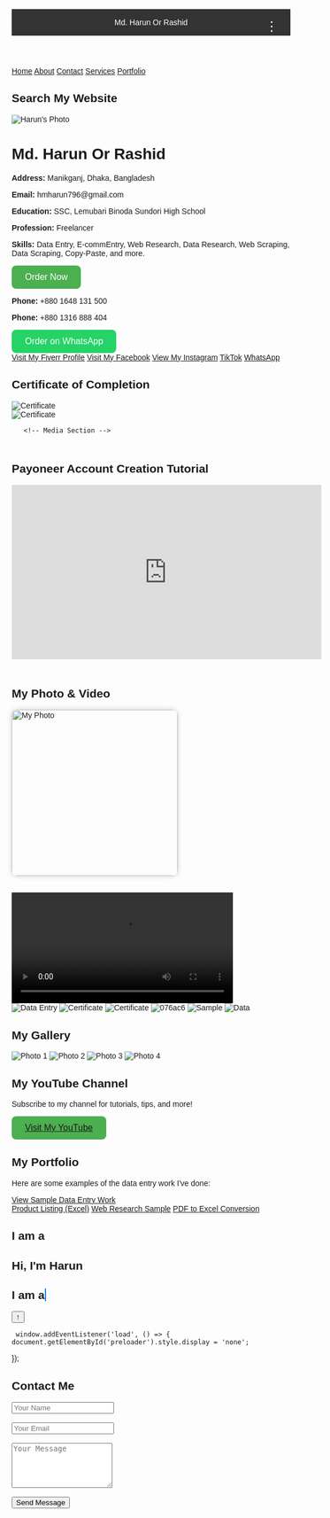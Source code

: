 <!DOCTYPE html>
<html lang="en">
<head>
  <meta charset="UTF-8">
  <title>Md. Harun Or Rashid</title>
  <style>
    body {
      font-family: Arial, sans-serif;
      margin: 0;
    }
    header {
      background: #333;
      color: white;
      padding: 1rem;
      position: relative;
    }
    .menu-button {
      position: absolute;
      right: 1rem;
      top: 1rem;
      font-size: 1.5rem;
      background: none;
      border: none;
      color: white;
      cursor: pointer;
    }
    .menu-content {
      display: none;
      position: fixed;
      top: 60px;
      right: 20px;
      background: white;
      border: 1px solid #ccc;
      width: 220px;
      box-shadow: 0 4px 8px rgba(0,0,0,0.2);
      z-index: 1000;
    }
    .menu-content a {
      display: block;
      padding: 10px;
      text-decoration: none;
      color: #333;
      border-bottom: 1px solid #eee;
    }
    .menu-content a:hover {
      background-color: #f0f0f0;
    }
    .section {
      display: none;
      padding: 20px;
    }
    /* Typing Effect Style */
.typing-text {
  color: #007BFF;
  font-weight: bold;
  border-right: 2px solid #007BFF;
  white-space: nowrap;
  overflow: hidden;
}
  </style>
</head>
<body>

<!DOCTYPE html>
<html lang="en">
<head>
  <meta charset="UTF-8" />
  <title>Md. Harun Or Rashid</title>
  <link rel="stylesheet" href="style.css" />
</head>
<body>

<header>
  Md. Harun Or Rashid
  <button class="menu-button" onclick="toggleMenu()">&#8942;</button>
</header>

<div class="menu-content" id="menu">
  <a href="#" onclick="showSection('profile')">Profile</a>
  <a href="#" onclick="showSection('privacy')">Privacy Policy</a>
  <a href="#" onclick="showSection('contact')">Contact</a>
  <a href="#" onclick="showSection('About')">About</a>
  <a href="#" onclick="showSection('settings')">Settings</a>
</div>

<div id="profile" class="section">
  <h2>My Profile</h2>
  <img src="harun.jpg" alt="Harun's Photo" class="profile">
  <p>Name: Md. Harun Or Rashid</p>
  <p>Address: Manikganj, Dhaka, Bangladesh</p>
  <p>Email: hmharun796@gmail.com</p>
</div>

<div id="privacy" class="section">
  <h2>Privacy Policy</h2>
  <p>We do not share your personal information.</p>
  <p><strong>Profession:</strong> Freelancer</p>
  <p><strong>Skills:</strong> Data Entry, E-commEntry, Web Research, Data Research, Web Scraping, Data Scraping, Copy-Paste, and more.</p>
</div>

<div id="contact" class="section">
  <h2>Contact</h2>
  <p>Phone: +8801648131500</p>
  <p>Phone: +8801316888404</p>
  <p>Email: hmharun796@gmail.com</p>
  <a class="button fiverr" href="https://www.fiverr.com/s/dDlW3G3" target="_blank">Visit My Fiverr Profile</a>
  <a class="button" href="https://www.facebook.com/share/r/1BcEg68nzy/" target="_blank">Visit My Facebook</a>
  <a class="button" href="https://www.instagram.com/p/DIeAfFXT_oO/" target="_blank">View My Instagram</a>
  <a class="button" href="https://www.tiktok.com/@user6071584366187" target="_blank">TikTok</a>
  <a class="button" href="https://wa.me/8801648131500?text=Hi,%20I%20want%20to%20contact%20you" target="_blank">WhatsApp</a>
</div>

<div id="About" class="section">
  <h2>About</h2>
  <p>We do not share your personal information.</p>
  <p><strong>Profession:</strong> Freelancer</p>
  <p><strong>Skills:</strong> Data Entry, E-commEntry, Web Research, Data Research, Web Scraping, Data Scraping, Copy-Paste, and more.</p>
</div>

<div id="settings" class="section">
  <h2>Settings</h2>
  <p>Settings coming soon.</p>
</div>

<script>
  function toggleMenu() {
    var menu = document.getElementById('menu');
    menu.style.display = menu.style.display === 'block' ? 'none' : 'block';
  }

  function showSection(id) {
    document.querySelectorAll('.section').forEach(function(sec) {
      sec.style.display = 'none';
    });
    document.getElementById(id).style.display = 'block';
    document.getElementById('menu').style.display = 'none';
  }
</script>

</body>
</html>
 <html lang="en">
<head>
  <meta charset="UTF-8" />
  <title>Md. Harun Or Rashid</title>
  <link rel="stylesheet" href="style.css" />
</head>
<body>

  <!-- Tab Navigation -->
  <nav class="tab-bar">
    <a href="index.html" class="tab">Home</a>
    <a href="about.html" class="tab">About</a>
    <a href="contact.html" class="tab">Contact</a>
 <a href="services.html" class="tab">Services</a>
    <a href="portfolio.html" class="tab">Portfolio</a>
  </nav>

  <!-- Your main content here -->
  <div class="container">
 
</body>
  <!-- Search Bar -->
    <h2>Search My Website</h2>
    <div class="gcse-search"></div>
  </div>

  <script async src="https://cse.google.com/cse.js?cx=e3423b1d95f9043ee"></script>
</body>
 <!-- Profile Photo -->
    <img src="harun.jpg" alt="Harun's Photo" class="profile">
  <h1>Md. Harun Or Rashid</h1>
  <div class="navbar">
    <p><strong>Address:</strong> Manikganj, Dhaka, Bangladesh</p>
    <p><strong>Email:</strong> hmharun796@gmail.com</p>
    <p><strong>Education:</strong> SSC, Lemubari Binoda Sundori High School</p>
    <p><strong>Profession:</strong> Freelancer</p>
    <p><strong>Skills:</strong> Data Entry, E-commEntry, Web Research, Data Research, Web Scraping, Data Scraping, Copy-Paste, and more.</p>
    <a href="mailto:hmharun123@gmail.com?subject=Hiring Request&body=Hello, I would like to hire you for a project." target="_blank" style="text-decoration: none;">
  <button style="background-color: #4CAF50; color: white; padding: 12px 24px; border: none; border-radius: 8px; font-size: 16px; cursor: pointer;">
    Order Now
  </button>
<p><strong>Phone:</strong> +880 1648 131 500</p>
<p><strong>Phone:</strong> +880 1316 888 404</p>
<a href="https://wa.me/8801795815184?text=Hi%20Harun,%20I%20am%20interested%20in%20your%20services." target="_blank" style="text-decoration: none;">
  <button style="background-color: #25D366; color: white; padding: 12px 24px; border: none; border-radius: 8px; font-size: 16px; cursor: pointer;">
    Order on WhatsApp
  </button>
</a>
    <div class="buttons">
      <a class="button fiverr" href="https://www.fiverr.com/s/dDlW3G3" target="_blank">Visit My Fiverr Profile</a>
      <a class="button" href="https://www.facebook.com/share/r/1BcEg68nzy/" target="_blank">Visit My Facebook</a>
      <a class="button" href="https://www.instagram.com/p/DIeAfFXT_oO/" target="_blank">View My Instagram</a>
      <a class="button" href="https://www.tiktok.com/@user6071584366187" target="_blank">TikTok</a>
      <a class="button" href="https://wa.me/8801648131500?text=Hi,%20I%20want%20to%20contact%20you" target="_blank">WhatsApp</a>
    </div>

   <div class="certificate-section">
      <h2>Certificate of Completion</h2>
      <img src="certificate.jpg" alt="Certificate">
    </div>

<img src="file_000000004bd461f89c7906893d08c772.png" alt="Certificate">


       <!-- Media Section -->
 <div class="media-section"><div data-aos="fade-up">
  <!-- content here -->
</div>
   <div class="media-section" style="margin-top: 50px;">
  <h2>Payoneer Account Creation Tutorial</h2>
  <iframe width="560" height="315" src="https://www.youtube.com/embed/bWgg3zyC8PQ" title="Payoneer Account Creation Tutorial" frameborder="0" allowfullscreen></iframe>
</div>
   <div class="media-section" style="margin-top: 50px;">
  <h2>My Photo & Video</h2>
  
  <!-- My Photo -->
  <img src="media/myphoto.jpg" alt="My Photo" style="width: 300px; border-radius: 10px; box-shadow: 0 0 10px rgba(0,0,0,0.2);"><br><br>
  
  <!-- My Video -->
  <video controls width="400">
    <source src="media/Ami_Soia_Geleo_Soibena_Bidhata.mp4"type="video/mp4">
    Your browser does not support the video tag.
  </video>
</div>
    <link rel="stylesheet" href="css/style.css">
    <!-- Image Gallery -->
    <div class="image-row">
      <img src="data-antry.png" alt="Data Entry">
      <img src="file_00000000875861f990b4e5fffbcbb32e.png" alt="Certificate">
      <img src="312.jpg" alt="Certificate">
      <img src="076ac6.jpg" alt="076ac6">
      <img src="SAMPLE.jpeg" alt="Sample">
      <img src="data.jpg" alt="Data">
    </div>
 <!-- Gallery Section -->
    <div class="gallery-section">
      <h2>My Gallery</h2>
      <div class="gallery">
        <img src="076ac6.jpg" alt="Photo 1">
        <img src="media/photo2.jpg" alt="Photo 2">
        <img src="media/photo3.jpg" alt="Photo 3">
        <img src="media/photo4.jpg" alt="Photo 4">
        <body<div class="youtube-section" style="margin-top: 40px;">
  <h2>My YouTube Channel</h2>
  <p>Subscribe to my channel for tutorials, tips, and more!</p>
  <button style="background-color: #4CAF50; color: white; padding: 12px 24px; border: none; border-radius: 8px; font-size: 16px; cursor: pointer;">
  <a class="button" href="https://youtube.com/@mdharun-n6j" target="_blank">Visit My YouTube</a>
  </button>

  <div class="portfolio-section">
  <h2>My Portfolio</h2>
  <p>Here are some examples of the data entry work I've done:</p>
  <div class="buttons">
    <a class="button" href="https://docs.google.com/spreadsheets/d/1FSV3CzDlRSDJHaumYrCcvKFcBKGedUhFU9qPDY6viW4/edit?usp=drivesdk" target="_blank">
      View Sample Data Entry Work
  <div class="buttons">
    <a class="button" href="https://drive.google.com/file/d/1xA2EXAMPLE123/view" target="_blank">Product Listing (Excel)</a>
    <a class="button" href="https://drive.google.com/file/d/1yB3EXAMPLE456/view" target="_blank">Web Research Sample</a>
    <a class="button" href="https://drive.google.com/file/d/1zC4EXAMPLE789/view" target="_blank">PDF to Excel Conversion</a>
  </div>
</div>
  <div>
    
  <body>
    <h2>I am a <span class="typing"></span></h2>
     <!-- ======= Typing Text Section ======= -->
<section id="home" class="hero-section">
  <h1>Hi, I'm Harun</h1>
  <h2>I am a <span class="typing-text"></span></h2>
</section>

 <script>
  const text = ["Web Developer", "Designer", "Freelancer"];
  const typingSpan = document.querySelector(".typing-text");
  let i = 0, j = 0, isDeleting = false;
function type() {
    let current = text[i];
    if (isDeleting) {
      typingSpan.textContent = current.substring(0, j--);
    } else {
      typingSpan.textContent = current.substring(0, j++);
    }
    if (!isDeleting && j === current.length) {
      isDeleting = true;
      setTimeout(type, 1000); // pause after complete
    } else if (isDeleting && j === 0) {
      isDeleting = false;
      i = (i + 1) % text.length;
    }
   setTimeout(type, isDeleting ? 60 : 120);
   } 
        document.addEventListener("DOMContentLoaded", type);
</script>

   </div><button id="backToTop">↑</button>
    
 <script>
  const btn = document.getElementById('backToTop');
  window.onscroll = () => {
    if (window.scrollY > 300) {
      btn.style.display = 'block';
    } else {
      btn.style.display = 'none';
    }
  };
  btn.onclick = () => {
    window.scrollTo({ top: 0, behavior: 'smooth' });
  };
   
   </script>
     window.addEventListener('load', () => {
    document.getElementById('preloader').style.display = 'none';
  });
  
 <script>
   <button class="dropbtn" onclick="toggleMenu()">⋮</button>
    <script>
    const btn = document.getElementById('backToTop');
    window.onscroll = () => {
      if (window.scrollY > 300) {
        btn.style.display = 'block';
      } else {
        btn.style.display = 'none';
      }
    };
    btn.onclick = () => {
      window.scrollTo({ top: 0, behavior: 'smooth' });
    };
  
        
  </script>
   <div class="contact-section">
      <h2>Contact Me</h2>
      <form action="https://formspree.io/f/mjvnavrw" method="POST">
        <input type="text" name="name" placeholder="Your Name" required><br><br>
        <input type="email" name="email" placeholder="Your Email" required><br><br>
        <textarea name="message" rows="5" placeholder="Your Message" required></textarea><br><br>
        <button type="submit" class="button">Send Message</button>
      </form>


  
  
